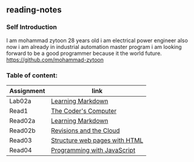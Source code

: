 ## reading-notes



### **Self Introduction**

I am mohammad zytoon 28 years old i am electrical power engineer also now i am already in industrial automation
master program i am looking forward to be a good programmer because it the world future.
https://github.com/mohammad-zytoon


### Table of content:

|Assignment              |                    link                   |
|----------------------- |-------------------------------------------|
|     Lab02a             |[Learning Markdown](lab02a.md)             |                                        
|     Read1              |  [The Coder's Computer	](read1.md)      |
|     Read02a            |  [Learning Markdown](read02a.md)          |
|     Read02b            | [Revisions and the Cloud](read02b.md)     |
|     Read03             |[ Structure web pages with HTML](read03.md)|
|     Read04             |[ Programming with JavaScript](read04a.md) |